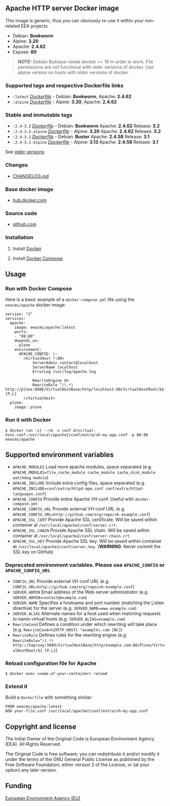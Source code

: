 ## Apache HTTP server Docker image

This image is generic, thus you can obviously re-use it within
your non-related EEA projects.

 - Debian: **Bookworm**
 - Alpine: **3.20**
 - Apache: **2.4.62**
 - Expose: **80**

> **_NOTE:_** Debian Bullseye needs docker >= 18 in order to work. File permissions are not functional with older versions of docker. Use alpine version on hosts with older versions of docker.

### Supported tags and respective Dockerfile links

  - `:latest` [*Dockerfile*](https://github.com/eea/eea.docker.apache/blob/master/debian/Dockerfile) - Debian: **Bookworm**, Apache: **2.4.62**
  - `:alpine` [*Dockerfile*](https://github.com/eea/eea.docker.apache/blob/master/alpine/Dockerfile) - Alpine: **3.20**, Apache: **2.4.62**

### Stable and immutable tags
  - `:2.4-3.2` [*Dockerfile*](https://github.com/eea/eea.docker.apache/tree/2.4-3.2/debian/Dockerfile) -  Debian: **Bookworm** Apache: **2.4.62** Release: **3.2**
  - `:2.4-3.2-alpine` [*Dockerfile*](https://github.com/eea/eea.docker.apache/tree/2.4-3.2-alpine/alpine/Dockerfile) - Alpine: **3.20** Apache: **2.4.62** Release: **3.2**
  - `:2.4-3.1` [*Dockerfile*](https://github.com/eea/eea.docker.apache/tree/2.4-3.1/debian/Dockerfile) -  Debian: **Buster** Apache: **2.4.58** Release: **3.1**
  - `:2.4-3.1-alpine` [*Dockerfile*](https://github.com/eea/eea.docker.apache/tree/2.4-3.1-alpine/alpine/Dockerfile) - Alpine: **3.13** Apache: **2.4.58** Release: **3.1**

See [older versions](https://github.com/eea/eea.docker.apache/releases)

### Changes

 - [CHANGELOG.md](https://github.com/eea/eea.docker.apache/blob/master/CHANGELOG.md)


### Base docker image

 - [hub.docker.com](https://hub.docker.com/r/eeacms/apache)


### Source code

  - [github.com](http://github.com/eea/eea.docker.apache)


### Installation

1. Install [Docker](https://www.docker.com/).

2. Install [Docker Compose](https://docs.docker.com/compose/).


## Usage

### Run with Docker Compose

Here is a basic example of a `docker-compose.yml` file using the `eeacms/apache` docker image:

    version: "2"
    services:
      apache:
        image: eeacms/apache:latest
        ports:
        - "80:80"
        depends_on:
        - plone
        environment:
          APACHE_CONFIG: |-
            <VirtualHost *:80>
                ServerAdmin contact@localhost
                ServerName localhost
                ErrorLog /var/log/apache.log

                RewriteEngine On
                RewriteRule ^/(.*) http://plone:8080/VirtualHostBase/http/localhost:80/VirtualHostRoot/$$1 [P,L]
            </VirtualHost>
      plone:
        image: plone


### Run it with Docker

    $ docker run -it --rm -v conf.d/virtual-host.conf:/usr/local/apache2/conf/extra/vh-my-app.conf -p 80:80 eeacms/apache


## Supported environment variables

* `APACHE_MODULES` Load more apache modules, space separated (e.g. `APACHE_MODULES=file_cache_module cache_module cache_disk_module watchdog_module`)
* `APACHE_INCLUDE` Include extra config files, space separated (e.g. `APACHE_INCLUDE=conf/extra/httpd-mpm.conf conf/extra/httpd-languages.conf`)
* `APACHE_CONFIG` Provide entire Apache VH conf. Useful with `docker-compose.yml`
* `APACHE_CONFIG_URL` Provide external VH conf URL (e.g. `APACHE_CONFIG_URL=http://github.com/org/repo/vh-example.conf`)
* `APACHE_SSL_CERT` Provide Apache SSL certificate. Will be saved within container at `/usr/local/apache2/conf/server.crt`.
* `APACHE_SSL_CHAIN` Provide Apache SSL chain. Will be saved within container at `/usr/local/apache2/conf/server-chain.crt`.
* `APACHE_SSL_KEY` Provide Apache SSL key. Will be saved within container at `/usr/local/apache2/conf/server.key`. (**WARNING**: Never commit the SSL key on GitHub)

### Deprecated environment variables. Please use `APACHE_CONFIG` or `APACHE_CONFIG_URL`

* `CONFIG_URL` Provide external VH conf URL (e.g. `CONFIG_URL=http://github.com/org/repo/vh-example.conf`)
* `SERVER_ADMIN` Email address of the Web server administrator (e.g. `SERVER_ADMIN=contact@example.com`)
* `SERVER_NAME` Specifies a hostname and port number (matching the Listen directive) for the server (e.g. `SERVER_NAME=www.example.com`)
* `SERVER_ALIAS` Alternate names for a host used when matching requests to name-virtual hosts (e.g. `SERVER_ALIAS=example.com`)
* `RewriteCond` Defines a condition under which rewriting will take place (e.g. `RewriteCond=%{HTTP_HOST} ^example\.com [NC]`)
* `RewriteRule` Defines rules for the rewriting engine (e.g. `RewriteRule=^/(.*) http://haproxy:5000/VirtualHostBase/http/example.com:80/Plone/VirtualHostRoot/$1 [P,L]`)


### Reload configuration file for Apache

    $ docker exec <name-of-your-container> reload


### Extend it

Build a `Dockerfile` with something similar:

    FROM eeacms/apache:latest
    ADD your-file.conf /usr/local/apache2/conf/extra/vh-my-app.conf


## Copyright and license

The Initial Owner of the Original Code is European Environment Agency (EEA).
All Rights Reserved.

The Original Code is free software;
you can redistribute it and/or modify it under the terms of the GNU
General Public License as published by the Free Software Foundation;
either version 2 of the License, or (at your option) any later
version.


## Funding

[European Environment Agency (EU)](http://eea.europa.eu)
